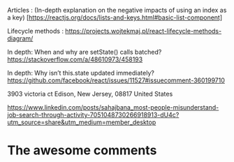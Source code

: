 Articles : (In-depth explanation on the negative impacts of using an index as a key)
[https://reactjs.org/docs/lists-and-keys.html#basic-list-component]


Lifecycle methods : 
https://projects.wojtekmaj.pl/react-lifecycle-methods-diagram/

In depth: When and why are setState() calls batched?
https://stackoverflow.com/a/48610973/458193

In depth: Why isn’t this.state updated immediately?
https://github.com/facebook/react/issues/11527#issuecomment-360199710


3903 victoria ct
Edison, New Jersey, 08817
United States

https://www.linkedin.com/posts/sahajbana_most-people-misunderstand-job-search-through-activity-7051048730266918913-dU4c?utm_source=share&utm_medium=member_desktop

# The awesome comments